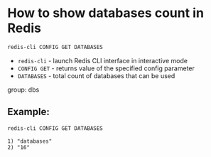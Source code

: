 # How to show databases count in Redis

```bash
redis-cli CONFIG GET DATABASES
```

- `redis-cli` - launch Redis CLI interface in interactive mode
- `CONFIG GET` - returns value of the specified config parameter
- `DATABASES` - total count of databases that can be used

group: dbs

## Example: 
```bash
redis-cli CONFIG GET DATABASES
```
```
1) "databases"
2) "16"
```

